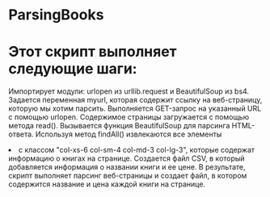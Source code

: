 ﻿# ParsingBooks
# Этот скрипт выполняет следующие шаги:

Импортирует модули: urlopen из urllib.request и BeautifulSoup из bs4.
Задается переменная myurl, которая содержит ссылку на веб-страницу, которую мы хотим парсить.
Выполняется GET-запрос на указанный URL с помощью urlopen.
Содержимое страницы загружается с помощью метода read().
Вызывается функция BeautifulSoup для парсинга HTML-ответа.
Используя метод findAll() извлекаются все элементы <li> с классом "col-xs-6 col-sm-4 col-md-3 col-lg-3", которые содержат информацию о книгах на странице. 
Создается файл CSV, в который добавляется информация о названии книги и ее цене.
В результате, скрипт выполняет парсинг веб-страницы и создает файл, в котором содержится название и цена каждой книги на странице.
